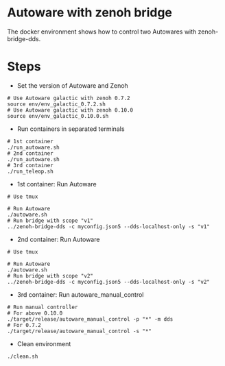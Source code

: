 # Autoware with zenoh bridge

The docker environment shows how to control two Autowares with zenoh-bridge-dds.

# Steps

* Set the version of Autoware and Zenoh

```shell
# Use Autoware galactic with zenoh 0.7.2
source env/env_galactic_0.7.2.sh
# Use Autoware galactic with zenoh 0.10.0
source env/env_galactic_0.10.0.sh
```

* Run containers in separated terminals

```shell
# 1st container
./run_autoware.sh
# 2nd container
./run_autoware.sh
# 3rd container
./run_teleop.sh
```

* 1st container: Run Autoware

```shell
# Use tmux

# Run Autoware
./autoware.sh
# Run bridge with scope "v1"
../zenoh-bridge-dds -c myconfig.json5 --dds-localhost-only -s "v1"
```

* 2nd container: Run Autoware

```shell
# Use tmux

# Run Autoware
./autoware.sh
# Run bridge with scope "v2"
../zenoh-bridge-dds -c myconfig.json5 --dds-localhost-only -s "v2"
```

* 3rd container: Run autoware_manual_control

```shell
# Run manual controller
# For above 0.10.0
./target/release/autoware_manual_control -p "*" -m dds
# For 0.7.2
./target/release/autoware_manual_control -s "*"
```

* Clean environment

```shell
./clean.sh
```

